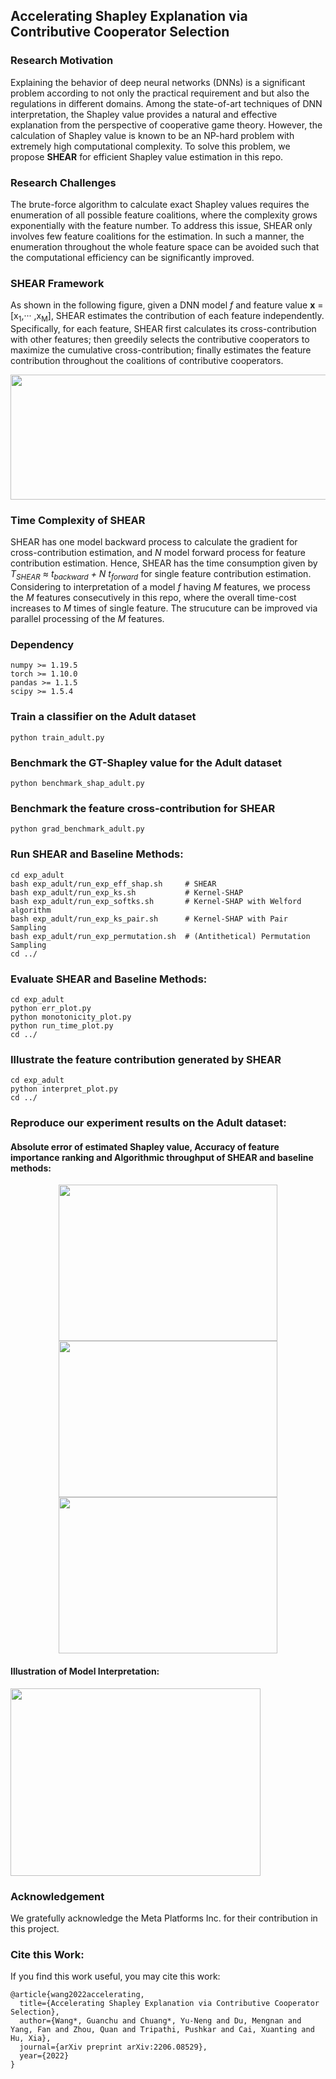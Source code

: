 ## Accelerating Shapley Explanation via Contributive Cooperator Selection 

### Research Motivation

Explaining the behavior of deep neural networks (DNNs) is a significant problem according to not only the practical requirement and but also the regulations in different domains.
Among the state-of-art techniques of DNN interpretation, the Shapley value provides a natural and effective explanation from the perspective of cooperative game theory. 
However, the calculation of Shapley value is known to be an NP-hard problem with extremely high computational complexity. 
To solve this problem, we propose <b>SHEAR</b> for efficient Shapley value estimation in this repo.
           
### Research Challenges  

The brute-force algorithm to calculate exact Shapley values requires the enumeration of all possible feature coalitions, where the complexity grows exponentially with the feature number.
To address this issue, SHEAR only involves few feature coalitions for the estimation.
In such a manner, the enumeration throughout the whole feature space can be avoided such that the computational efficiency can be significantly improved. 

### SHEAR Framework

As shown in the following figure, given a DNN model <i>f</i> and feature value <b>x</b> = [x<sub>1</sub>,··· ,x<sub>M</sub>], SHEAR estimates the contribution of each feature independently.
Specifically, for each feature, SHEAR first calculates its cross-contribution with other features; 
then greedily selects the contributive cooperators to maximize the cumulative cross-contribution; 
finally estimates the feature contribution throughout the coalitions of contributive cooperators.
<div align=center>
<img width="1000" height="200" src="https://github.com/guanchuwang/SHEAR/blob/main/figure/eff_shap.png">
</div>

### Time Complexity of SHEAR

SHEAR has one model backward process to calculate the gradient for cross-contribution estimation, and <i>N</i> model forward process for feature contribution estimation. 
Hence, SHEAR has the time consumption given by <i>T<sub>SHEAR</sub> ≈ t<sub>backward</sub> + N t<sub>forward</sub></i> for single feature
contribution estimation.
Considering to interpretation of a model <i>f</i> having <i>M</i> features, we process the <i>M</i> features consecutively in this repo, where the overall time-cost increases to <i>M</i> times of single feature.
The strucuture can be improved via parallel processing of the <i>M</i> features.


### Dependency
````angular2html
numpy >= 1.19.5
torch >= 1.10.0
pandas >= 1.1.5
scipy >= 1.5.4
````

### Train a classifier on the Adult dataset
````angular2html
python train_adult.py
````


### Benchmark the GT-Shapley value for the Adult dataset
````angular2html
python benchmark_shap_adult.py
````

### Benchmark the feature cross-contribution for SHEAR
````angular2html
python grad_benchmark_adult.py
````  
 

### Run SHEAR and Baseline Methods:
````angular2html
cd exp_adult
bash exp_adult/run_exp_eff_shap.sh     # SHEAR
bash exp_adult/run_exp_ks.sh           # Kernel-SHAP
bash exp_adult/run_exp_softks.sh       # Kernel-SHAP with Welford algorithm 
bash exp_adult/run_exp_ks_pair.sh      # Kernel-SHAP with Pair Sampling
bash exp_adult/run_exp_permutation.sh  # (Antithetical) Permutation Sampling
cd ../
````

### Evaluate SHEAR and Baseline Methods:
````angular2html
cd exp_adult
python err_plot.py
python monotonicity_plot.py
python run_time_plot.py
cd ../
````

### Illustrate the feature contribution generated by SHEAR
````angular2html
cd exp_adult
python interpret_plot.py
cd ../
````

### Reproduce our experiment results on the Adult dataset:

#### Absolute error of estimated Shapley value, Accuracy of feature importance ranking and Algorithmic throughput of SHEAR and baseline methods:

<div align=center>
<img width="350" height="250" src="https://github.com/guanchuwang/SHEAR/blob/main/figure/AE_vs_n_sample_adult.png">
<img width="350" height="250" src="https://github.com/guanchuwang/SHEAR/blob/main/figure/mAP_vs_n_sample_adult.png">
<img width="350" height="250" src="https://github.com/guanchuwang/SHEAR/blob/main/figure/Throughput_vs_ACC_adult.png">
</div>


#### Illustration of Model Interpretation:
<div align=left>
<img width="400" height="300" src="https://github.com/guanchuwang/SHEAR/blob/main/figure/Interpretation_adult.png">
</div>

### Acknowledgement
We gratefully acknowledge the Meta Platforms Inc. for their contribution in this project.

### Cite this Work:
If you find this work useful, you may cite this work:

````angular2html
@article{wang2022accelerating,
  title={Accelerating Shapley Explanation via Contributive Cooperator Selection},
  author={Wang*, Guanchu and Chuang*, Yu-Neng and Du, Mengnan and Yang, Fan and Zhou, Quan and Tripathi, Pushkar and Cai, Xuanting and Hu, Xia},
  journal={arXiv preprint arXiv:2206.08529},
  year={2022}
}
````